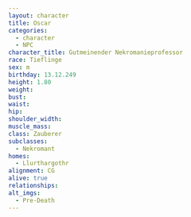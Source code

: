 ```yaml
---
layout: character
title: Oscar
categories:
  - character
  - NPC
character_title: Gutmeinender Nekromanieprofessor
race: Tieflinge
sex: m
birthday: 13.12.249
height: 1.80
weight: 
bust: 
waist: 
hip: 
shoulder_width: 
muscle_mass: 
class: Zauberer
subclasses:
  - Nekromant
homes:
  - Llurthargothr
alignment: CG
alive: true
relationships:
alt_imgs:
  - Pre-Death
---
```


<!--more-->

